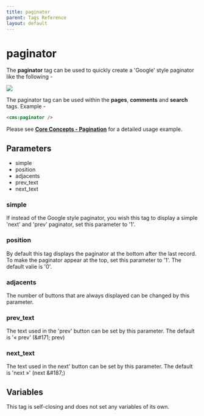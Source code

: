 ```yaml
---
title: paginator
parent: Tags Reference
layout: default
---
```


# paginator

The **paginator** tag can be used to quickly create a 'Google' style paginator like the following -

![](../../assets/img/contents/paginator.png)

The paginator tag can be used within the **pages**, **comments** and **search** tags. Example -

```html
<cms:paginator />
```

Please see [**Core Concepts - Pagination**](../../concepts/pagination.html) for a detailed usage example.

## Parameters

* simple
* position
* adjacents
* prev\_text
* next\_text

### simple

If instead of the Google style paginator, you wish this tag to display a simple 'next' and 'prev' paginator, set this parameter to '1'.

### position

By default this tag displays the paginator at the bottom after the last record. To make the paginator appear at the top, set this parameter to '1'. The default valie is '0'.

### adjacents

The number of buttons that are always displayed can be changed by this parameter.

### prev_text

The text used in the 'prev' button can be set by this parameter. The default is '« prev' (&amp;#171; prev)

### next_text

The text used in the next' button can be set by this parameter. The default is 'next »' (next &amp;#187;)

## Variables

This tag is self-closing and does not set any variables of its own.
